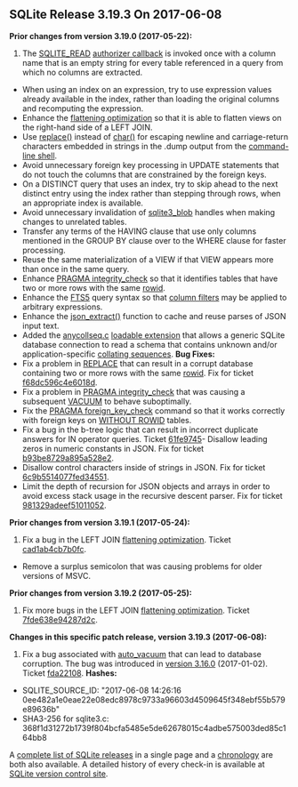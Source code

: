 ## SQLite Release 3\.19\.3 On 2017\-06\-08

**Prior changes from version 3\.19\.0 (2017\-05\-22\):**


1. The [SQLITE\_READ](../c3ref/c_alter_table.html) [authorizer callback](../c3ref/set_authorizer.html) is invoked once
 with a column name that is an empty string
 for every table referenced in a query from which no columns are extracted.
- When using an index on an expression, try to use expression values already
 available in the index, rather than loading the original columns and recomputing
 the expression.
- Enhance the [flattening optimization](../optoverview.html#flattening) so that it is able to flatten views
 on the right\-hand side of a LEFT JOIN.
- Use [replace()](../lang_corefunc.html#replace) instead of [char()](../lang_corefunc.html#char) for escaping newline and carriage\-return
 characters embedded in strings in the .dump output from the [command\-line shell](../cli.html).
- Avoid unnecessary foreign key processing in UPDATE statements that do not
 touch the columns that are constrained by the foreign keys.
- On a DISTINCT query that uses an index, try to skip ahead to the next distinct
 entry using the index rather than stepping through rows, when an appropriate
 index is available.
- Avoid unnecessary invalidation of [sqlite3\_blob](../c3ref/blob.html) handles when making
 changes to unrelated tables.
- Transfer any terms of the HAVING clause that use only columns mentioned in
 the GROUP BY clause over to the WHERE clause for faster processing.
- Reuse the same materialization of a VIEW if that VIEW appears more than
 once in the same query.
- Enhance [PRAGMA integrity\_check](../pragma.html#pragma_integrity_check) so that it identifies tables that have two
 or more rows with the same [rowid](../lang_createtable.html#rowid).
- Enhance the [FTS5](../fts5.html) query syntax so that [column filters](../fts5.html#fts5_column_filters)
 may be applied to arbitrary expressions.
- Enhance the [json\_extract()](../json1.html#jex) function to cache and reuse parses of JSON
 input text.
- Added the [anycollseq.c](https://sqlite.org/src/file/ext/misc/anycollseq.c)
[loadable extension](../loadext.html) that allows a generic SQLite database connection to
 read a schema that contains unknown and/or
 application\-specific [collating sequences](../datatype3.html#collation).
**Bug Fixes:**
- Fix a problem in [REPLACE](../lang_replace.html) that can result in a corrupt database containing
 two or more rows with the same [rowid](../lang_createtable.html#rowid). Fix for ticket
 [f68dc596c4e6018d](https://www.sqlite.org/src/info/f68dc596c4e6018d).
- Fix a problem in [PRAGMA integrity\_check](../pragma.html#pragma_integrity_check) that was causing a subsequent
 [VACUUM](../lang_vacuum.html) to behave suboptimally.
- Fix the [PRAGMA foreign\_key\_check](../pragma.html#pragma_foreign_key_check) command so that it works correctly with
 foreign keys on [WITHOUT ROWID](../withoutrowid.html) tables.
- Fix a bug in the b\-tree logic that can result in incorrect duplicate answers
 for IN operator queries. Ticket
 [61fe9745](https://sqlite.org/src/info/61fe9745)- Disallow leading zeros in numeric constants in JSON. Fix for ticket
 [b93be8729a895a528e2](https://www.sqlite.org/src/info/b93be8729a895a528e2).
- Disallow control characters inside of strings in JSON. Fix for ticket
 [6c9b5514077fed34551](https://www.sqlite.org/src/info/6c9b5514077fed34551).
- Limit the depth of recursion for JSON objects and arrays in order to avoid
 excess stack usage in the recursive descent parser. Fix for ticket
 [981329adeef51011052](https://www.sqlite.org/src/info/981329adeef51011052).


**Prior changes from version 3\.19\.1 (2017\-05\-24\):**


1. Fix a bug in the LEFT JOIN [flattening optimization](../optoverview.html#flattening). Ticket
 [cad1ab4cb7b0fc](https://www.sqlite.org/src/info/cad1ab4cb7b0fc).
- Remove a surplus semicolon that was causing problems for older versions of MSVC.


**Prior changes from version 3\.19\.2 (2017\-05\-25\):**


1. Fix more bugs in the LEFT JOIN [flattening optimization](../optoverview.html#flattening). Ticket
 [7fde638e94287d2c](https://www.sqlite.org/src/info/7fde638e94287d2c).


**Changes in this specific patch release, version 3\.19\.3 (2017\-06\-08\):**


1. Fix a bug associated with [auto\_vacuum](../pragma.html#pragma_auto_vacuum) that can lead to database
 corruption. The bug was introduced in [version 3\.16\.0](../releaselog/3_16_0.html) (2017\-01\-02\).
 Ticket [fda22108](https://sqlite.org/src/info/fda22108).
**Hashes:**
- SQLITE\_SOURCE\_ID: "2017\-06\-08 14:26:16 0ee482a1e0eae22e08edc8978c9733a96603d4509645f348ebf55b579e89636b"
- SHA3\-256 for sqlite3\.c: 368f1d31272b1739f804bcfa5485e5de62678015c4adbe575003ded85c164bb8



A [complete list of SQLite releases](../changes.html)
 in a single page and a [chronology](../chronology.html) are both also available.
 A detailed history of every
 check\-in is available at
 [SQLite version control site](https://www.sqlite.org/src/timeline).








